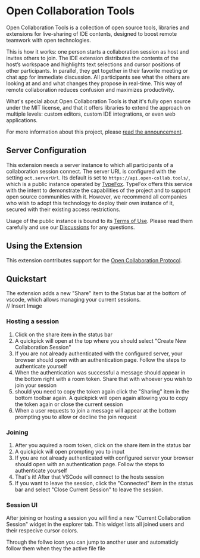 # Open Collaboration Tools

Open Collaboration Tools is a collection of open source tools, libraries and extensions for live-sharing of IDE contents, designed to boost remote teamwork with open technologies.

This is how it works: one person starts a collaboration session as host and invites others to join. The IDE extension distributes the contents of the hostʼs workspace and highlights text selections and cursor positions of other participants. In parallel, they get together in their favorite meeting or chat app for immediate discussion. All participants see what the others are looking at and and what changes they propose in real-time. This way of remote collaboration reduces confusion and maximizes productivity.

What's special about Open Collaboration Tools is that it's fully open source under the MIT license, and that it offers libraries to extend the approach on multiple levels: custom editors, custom IDE integrations, or even web applications.

For more information about this project, please [read the announcement](https://www.typefox.io/blog/open-collaboration-tools-announcement/).

## Server Configuration

This extension needs a server instance to which all participants of a collaboration session connect. The server URL is configured with the setting `oct.serverUrl`. Its default is set to `https://api.open-collab.tools/`, which is a public instance operated by [TypeFox](https://www.typefox.io/). TypeFox offers this service with the intent to demonstrate the capabilities of the project and to support open source communities with it. However, we recommend all companies who wish to adopt this technology to deploy their own instance of it, secured with their existing access restrictions.

Usage of the public instance is bound to its [Terms of Use](https://www.open-collab.tools/tos/). Please read them carefully and use our [Discussions](https://github.com/TypeFox/open-collaboration-tools/discussions) for any questions.

## Using the Extension
This extension contributes support for the [Open Collaboration Protocol](https://open-collab.tools).

## Quickstart

The extension adds a new "Share" item to the Status bar at the bottom of vscode, which allows managing your current sessions.  
// Insert Image

### Hosting a session

1. Click on the share item in the status bar
2. A quickpick will open at the top where you should select "Create New Collaboration Session"
3. If you are not already authenticated with the configured server, your browser should open with an authentication page. Follow the steps to authenticate yourself
4. When the authentication was successful a message should appear in the bottom right with a room token. Share that with whoever you wish to join your session
5. should you need to copy the token again click the "Sharing" item in the bottom toolbar again. A quickpick will open again allowing you to copy the token again or close the current session
6. When a user requests to join a message will appear at the bottom prompting you to allow or decline the join request

### Joining

1. After you aquired a room token, click on the share item in the status bar
2. A quickpick will open prompting you to input 
3. If you are not already authenticated with configured server your browser should open with an authentication page. Follow the steps to authenticate yourself
4. That's it! After that VSCode will connect to the hosts session
5. If you want to leave the session, click the "Connected" item in the status bar and select "Close Current Session" to leave the session.

### Session UI

After joining or hosting a session you will find a new "Current Collaboration Session" widget in the explorer tab. 
This widget lists all joined users and their respecive cursor colors. 

Through the follwo icon you can jump to another user and automaticly follow them when they the active file file 
